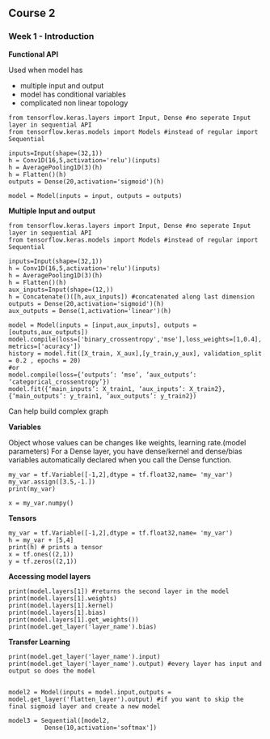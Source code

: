 ## Course 2 

### Week 1 - Introduction

**Functional API**

 Used when model has 
- multiple input and output
- model has conditional variables
- complicated non linear topology

```
from tensorflow.keras.layers import Input, Dense #no seperate Input layer in sequential API
from tensorflow.keras.models import Models #instead of regular import Sequential

inputs=Input(shape=(32,1))
h = Conv1D(16,5,activation='relu')(inputs)
h = AveragePooling1D(3)(h)
h = Flatten()(h)
outputs = Dense(20,activation='sigmoid')(h)

model = Model(inputs = input, outputs = outputs)
```

**Multiple Input and output**

```
from tensorflow.keras.layers import Input, Dense #no seperate Input layer in sequential API
from tensorflow.keras.models import Models #instead of regular import Sequential

inputs=Input(shape=(32,1))
h = Conv1D(16,5,activation='relu')(inputs)
h = AveragePooling1D(3)(h)
h = Flatten()(h)
aux_inputs=Input(shape=(12,))
h = Concatenate()([h,aux_inputs]) #concatenated along last dimension
outputs = Dense(20,activation='sigmoid')(h)
aux_outputs = Dense(1,activation='linear')(h)

model = Model(inputs = [input,aux_inputs], outputs = [outputs,aux_outputs])
model.compile(loss=['binary_crossentropy','mse'],loss_weights=[1,0.4], metrics=['acuracy'])
history = model.fit([X_train, X_aux],[y_train,y_aux], validation_split = 0.2 , epochs = 20)
#or
model.compile(loss={‘outputs’: ‘mse’, ‘aux_outputs’: ‘categorical_crossentropy’})
model.fit({‘main_inputs’: X_train1, ‘aux_inputs’: X_train2}, {‘main_outputs’: y_train1, ‘aux_outputs’: y_train2})
```
Can help build complex graph

**Variables**

Object whose values can be changes like weights, learning rate.(model parameters)
For a Dense layer, you have dense/kernel and dense/bias variables automatically declared when you call the Dense function.

```
my_var = tf.Variable([-1,2],dtype = tf.float32,name= 'my_var')
my_var.assign([3.5,-1.])
print(my_var)

x = my_var.numpy()
```

**Tensors**

```
my_var = tf.Variable([-1,2],dtype = tf.float32,name= 'my_var')
h = my_var + [5,4]
print(h) # prints a tensor
x = tf.ones((2,1))
y = tf.zeros((2,1))
```

**Accessing model layers**

```
print(model.layers[1]) #returns the second layer in the model
print(model.layers[1].weights)
print(model.layers[1].kernel)
print(model.layers[1].bias)
print(model.layers[1].get_weights()) 
print(model.get_layer('layer_name').bias)
```

**Transfer Learning**
```
print(model.get_layer('layer_name').input)
print(model.get_layer('layer_name').output) #every layer has input and output so does the model


model2 = Model(inputs = model.input,outputs = model.get_layer('flatten_layer').output) #if you want to skip the final sigmoid layer and create a new model

model3 = Sequential([model2,
          Dense(10,activation='softmax'])    
          
```
